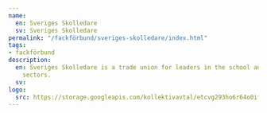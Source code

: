 ```yaml
---
name:
  en: Sveriges Skolledare
  sv: Sveriges Skolledare
permalink: "/fackförbund/sveriges-skolledare/index.html"
tags:
- fackförbund
description:
  en: Sveriges Skolledare is a trade union for leaders in the school and educational
    sectors.
  sv:
logo:
  src: https://storage.googleapis.com/kollektivavtal/etcvg293ho6r64o0ifug2e2cnxs3
---
```

